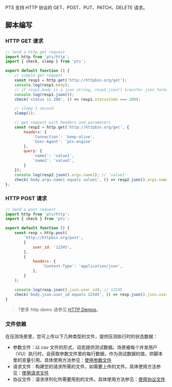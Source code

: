 PTS 支持 HTTP 协议的 GET、POST、PUT、PATCH、DELETE 请求。

## 脚本编写

### HTTP GET 请求

```javascript
// Send a http get request
import http from 'pts/http';
import { check, sleep } from 'pts';

export default function () {
    // simple get request
    const resp1 = http.get('http://httpbin.org/get');
    console.log(resp1.body);
    // if resp1.body is a json string, resp1.json() transfer json format body to a json object
    console.log(resp1.json());
    check('status is 200', () => resp1.statusCode === 200);

    // sleep 1 second
    sleep(1);

    // get request with headers and parameters
    const resp2 = http.get('http://httpbin.org/get', {
        headers: {
            'Connection': 'keep-alive',
            'User-Agent': 'pts-engine'
        },
        query: {
            'name1': 'value1',
            'name2': 'value2',
        }
    });
    console.log(resp2.json().args.name1); // 'value1'
    check('body.args.name1 equals value1', () => resp2.json().args.name1 === 'value1');
};
```

### HTTP POST 请求

```javascript
// Send a post request
import http from 'pts/http';
import { check } from 'pts';

export default function () {
    const resp = http.post(
        'http://httpbin.org/post',
        {
            user_id: '12345',
        },
        {
            headers: {
                'Content-Type': 'application/json',
            },
        }
    );

    console.log(resp.json().json.user_id); // 12345
    check('body.json.user_id equals 12345', () => resp.json().json.user_id === '12345');
}
```

>?更多 http demo 请参见 [HTTP Demos](https://git.woa.com/batman/pts-js-sample/tree/master/demo/http)。

### 文件依赖

在压测场景里，您可上传以下几种类型的文件，提供压测执行时的状态数据：

- 参数文件：以 csv 文件的形式，动态提供测试数据。场景被每个并发用户（VU）执行时，会获取参数文件里的每行数据，作为测试数据的值，供脚本里的变量引用。具体使用方法参见：[使用参数文件]()
- 请求文件：构建您的请求所需的文件，如需要上传的文件。具体使用方法参见：[使用请求文件]()
- 协议文件：请求序列化所需要用到的文件。具体使用方法参见：[使用协议文件]()
